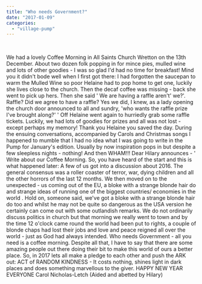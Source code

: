 ```yaml
---
title: "Who needs Government?"
date: "2017-01-09"
categories: 
  - "village-pump"
---
```


 

We had a lovely Coffee Morning in All Saints Church Wretton on the 13th December. About two dozen folk popping in for mince pies, mulled wine and lots of other goodies - I was so glad I'd had no time for breakfast! Mind you it didn't bode well when I first got there: I had forgotten the saucepan to warm the Mulled Wine so poor Helaine had to pop home to get one, luckily she lives close to the church. Then the decaf coffee was missing - back she went to pick up hers. Then she said ' We are having a raffle aren't' we?'. Raffle? Did we agree to have a raffle? Yes we did, I knew, as a lady opening the church door announced to all and sundry, 'who wants the raffle prize I've brought along?' ' Off Helaine went again to hurriedly grab some raffle tickets. Luckily, we had lots of goodies for prizes and all was not lost - except perhaps my memory! Thank you Helaine you saved the day. During the ensuing conversations, accompanied by Carols and Christmas songs I happened to mumble that I had no idea what I was going to write in the Pump for January's edition. Usually by now inspiration pops in but despite a few sleepless nights - nothing! And then WHAM!!! Dear Hilary announces - ' Write about our Coffee Morning. So, you have heard of the start and this is what happened later: A few of us got into a discussion about 2016. The general consensus was a roller coaster of terror, war, dying children and all the other horrors of the last 12 months. We then moved on to the unexpected - us coming out of the EU, a bloke with a strange blonde hair do and strange ideas of running one of the biggest countries/ economies in the world . Hold on, someone said, we've got a bloke with a strange blonde hair do too and whilst he may not be quite so dangerous as the USA version he certainly can come out with some outlandish remarks. We do not ordinarily discuss politics in church but that morning we really went to town and by the time 12 o'clock came round the world had been put to rights, a couple of blonde chaps had lost their jobs and love and peace reigned all over the world - just as God had always intended. Who needs Government - all you need is a coffee morning. Despite all that, I have to say that there are some amazing people out there doing their bit to make this world of ours a better place. So, in 2017 lets all make a pledge to each other and push the ARK out: ACT of RANDOM KINDNESS - It costs nothing, shines light in dark places and does something marvellous to the giver. HAPPY NEW YEAR EVERYONE Carol Nicholas-Letch (Aided and abetted by Hilary)
